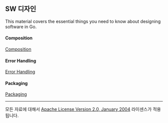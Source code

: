 ## SW 디자인

This material covers the essential things you need to know about designing software in Go.


#### Composition
[Composition](../../../go/design/composition/README.md)

#### Error Handling 
[Error Handling](../../../go/design/error_handling/README.md)

#### Packaging
[Packaging](../../../go/design/packaging/README.md)
___
모든 자료에 대해서 [Apache License Version 2.0, January 2004](http://www.apache.org/licenses/LICENSE-2.0) 라이센스가 적용됩니다.